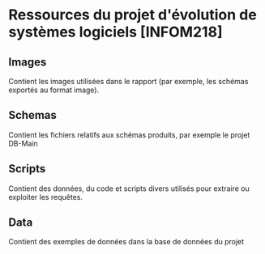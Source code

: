 # Ressources du projet d'évolution de systèmes logiciels [INFOM218]

## Images

Contient les images utilisées dans le rapport (par exemple, les schémas exportés au format image).

## Schemas

Contient les fichiers relatifs aux schémas produits, par exemple le projet DB-Main

## Scripts

Contient des données, du code et scripts divers utilisés pour extraire ou exploiter les requêtes.

## Data

Contient des exemples de données dans la base de données du projet
